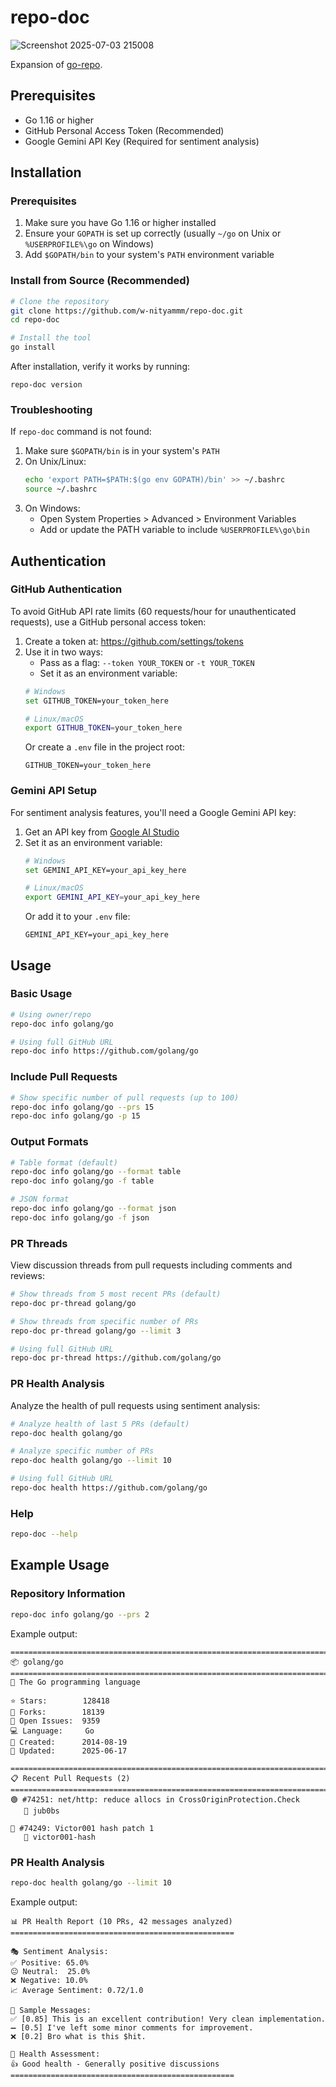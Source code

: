 # repo-doc

![Screenshot 2025-07-03 215008](https://github.com/user-attachments/assets/53cb6459-1504-4ed0-b231-f99bdfe052a7)


Expansion of [go-repo](https://github.com/w-nityammm/go-repo).

## Prerequisites

- Go 1.16 or higher
- GitHub Personal Access Token (Recommended)
- Google Gemini API Key (Required for sentiment analysis)

## Installation

### Prerequisites
1. Make sure you have Go 1.16 or higher installed
2. Ensure your `GOPATH` is set up correctly (usually `~/go` on Unix or `%USERPROFILE%\go` on Windows)
3. Add `$GOPATH/bin` to your system's `PATH` environment variable

### Install from Source (Recommended)
```bash
# Clone the repository
git clone https://github.com/w-nityammm/repo-doc.git
cd repo-doc

# Install the tool
go install
```
After installation, verify it works by running:
```
repo-doc version
```

### Troubleshooting
If `repo-doc` command is not found:
1. Make sure `$GOPATH/bin` is in your system's `PATH`
2. On Unix/Linux:
   ```bash
   echo 'export PATH=$PATH:$(go env GOPATH)/bin' >> ~/.bashrc
   source ~/.bashrc
   ```
3. On Windows:
   - Open System Properties > Advanced > Environment Variables
   - Add or update the PATH variable to include `%USERPROFILE%\go\bin`

## Authentication

### GitHub Authentication
To avoid GitHub API rate limits (60 requests/hour for unauthenticated requests), use a GitHub personal access token:

1. Create a token at: https://github.com/settings/tokens
2. Use it in two ways:
   - Pass as a flag: `--token YOUR_TOKEN` or `-t YOUR_TOKEN`
   - Set it as an environment variable:
   ```bash
   # Windows
   set GITHUB_TOKEN=your_token_here
   
   # Linux/macOS
   export GITHUB_TOKEN=your_token_here
   ```
   Or create a `.env` file in the project root:
   ```
   GITHUB_TOKEN=your_token_here
   ```

### Gemini API Setup
For sentiment analysis features, you'll need a Google Gemini API key:

1. Get an API key from [Google AI Studio](https://makersuite.google.com/)
2. Set it as an environment variable:
   ```bash
   # Windows
   set GEMINI_API_KEY=your_api_key_here
   
   # Linux/macOS
   export GEMINI_API_KEY=your_api_key_here
   ```
   Or add it to your `.env` file:
   ```
   GEMINI_API_KEY=your_api_key_here
   ```
## Usage

### Basic Usage

```bash
# Using owner/repo
repo-doc info golang/go

# Using full GitHub URL
repo-doc info https://github.com/golang/go
```

### Include Pull Requests

```bash
# Show specific number of pull requests (up to 100)
repo-doc info golang/go --prs 15
repo-doc info golang/go -p 15
```

### Output Formats

```bash
# Table format (default)
repo-doc info golang/go --format table
repo-doc info golang/go -f table

# JSON format
repo-doc info golang/go --format json
repo-doc info golang/go -f json
```

### PR Threads

View discussion threads from pull requests including comments and reviews:

```bash
# Show threads from 5 most recent PRs (default)
repo-doc pr-thread golang/go

# Show threads from specific number of PRs
repo-doc pr-thread golang/go --limit 3

# Using full GitHub URL
repo-doc pr-thread https://github.com/golang/go

```

### PR Health Analysis

Analyze the health of pull requests using sentiment analysis:

```bash
# Analyze health of last 5 PRs (default)
repo-doc health golang/go

# Analyze specific number of PRs
repo-doc health golang/go --limit 10

# Using full GitHub URL
repo-doc health https://github.com/golang/go
```

### Help

```bash
repo-doc --help
```

## Example Usage

### Repository Information
```bash
repo-doc info golang/go --prs 2
```

Example output:
```
================================================================================
📦 golang/go
================================================================================
📝 The Go programming language

⭐ Stars:        128418
🍴 Forks:        18139
🐛 Open Issues:  9359
💻 Language:     Go
📅 Created:      2014-08-19
🔄 Updated:      2025-06-17

================================================================================
📋 Recent Pull Requests (2)
================================================================================
🟢 #74251: net/http: reduce allocs in CrossOriginProtection.Check
   👤 jub0bs

🔴 #74249: Victor001 hash patch 1
   👤 victor001-hash
```

### PR Health Analysis
```bash
repo-doc health golang/go --limit 10
```

Example output:
```
📊 PR Health Report (10 PRs, 42 messages analyzed)
==================================================

🎭 Sentiment Analysis:
✅ Positive: 65.0%
😐 Neutral:  25.0%
❌ Negative: 10.0%
📈 Average Sentiment: 0.72/1.0

💬 Sample Messages:
✅ [0.85] This is an excellent contribution! Very clean implementation.
➖ [0.5] I've left some minor comments for improvement.
❌ [0.2] Bro what is this $hit.

🏥 Health Assessment:
👍 Good health - Generally positive discussions
==================================================
```
